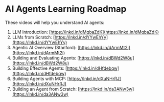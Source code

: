 # AI Agents Learning Roadmap

These videos will help you understand AI agents:

1. LLM Introduction: [https://lnkd.in/dMqbaZdK](https://lnkd.in/dMqbaZdK)
2. LLMs from Scratch: [https://lnkd.in/dYYwEhYy](https://lnkd.in/dYYwEhYy)
3. Agentic AI Overview (Stanford): [https://lnkd.in/dArmMt2i](https://lnkd.in/dArmMt2i)
4. Building and Evaluating Agents: [https://lnkd.in/dBWd2W8u](https://lnkd.in/dBWd2W8u)
5. Building Effective Agents: [https://lnkd.in/dHfdebqw](https://lnkd.in/dHfdebqw)
6. Building Agents with MCP: [https://lnkd.in/dXuNHrRJ](https://lnkd.in/dXuNHrRJ)
7. Building an Agent from Scratch: [https://lnkd.in/da3ANw3w](https://lnkd.in/da3ANw3w)
